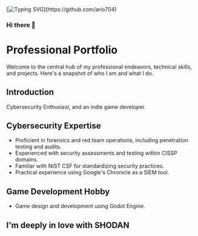 [![Typing SVG](https://readme-typing-svg.demolab.com?font=Fira+Code&size=32&duration=1500&pause=300&color=F75800&vCenter=true&multiline=true&repeat=false&width=1000&height=500&lines=%3E%3E+Initiating+connection+to+GitHub+repository...;%5BINFO%5D+Establishing+secure+connection+to+https%3A%2F%2Fgithub.com%2Fario704...;%5BSUCCESS%5D+Connection+established.;Sphinx+of+black+quartz%2C+judge+my+vow;%3E%3E+Requesting+repository+data...;%5BINFO%5D+Fetching+repository%3A+ario704;%5BSUCCESS%5D+Repository+data+retrieved.;The+five+boxing+wizards+jump+quickly;%3E%3E+Analyzing+repository+content...;%5BINFO%5D+Scanning+README.md+for+introduction...;%5BSUCCESS%5D+Introduction+found.;Quick+fox+jumps+nightly+above+wizard;%3E%3E+Displaying+repository+overview...)](https://github.com/ario704)
### Hi there 👋

# Professional Portfolio

Welcome to the central hub of my professional endeavors, technical skills, and projects. Here's a snapshot of who I am and what I do.

## Introduction

Cybersecurity Enthusiast, and an indie game developer.

## Cybersecurity Expertise

- Proficient in forensics and red team operations, including penetration testing and audits.
- Experienced with security assessments and testing within CISSP domains.
- Familiar with NIST CSF for standardizing security practices.
- Practical experience using Google's Chronicle as a SIEM tool.
  
## Game Development Hobby

- Game design and development using Godot Engine.

## I'm deeply in love with SHODAN
